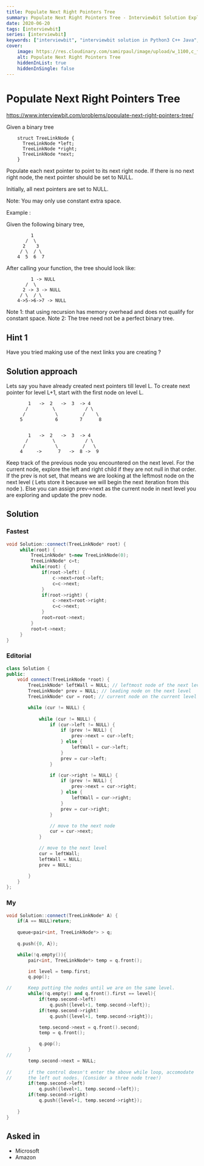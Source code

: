 ```yaml
---
title: Populate Next Right Pointers Tree
summary: Populate Next Right Pointers Tree - Interviewbit Solution Explained
date: 2020-06-20
tags: [interviewbit]
series: [interviewbit]
keywords: ["interviewbit", "interviewbit solution in Python3 C++ Java", "Populate Next Right Pointers Tree Solution Explained"]
cover:
    image: https://res.cloudinary.com/samirpaul/image/upload/w_1100,c_fit,co_rgb:FFFFFF,l_text:Arial_75_bold:Populate Next Right Pointers Tree - Solution Explained/problem-solving.webp
    alt: Populate Next Right Pointers Tree
    hiddenInList: true
    hiddenInSingle: false
---
```


# Populate Next Right Pointers Tree

https://www.interviewbit.com/problems/populate-next-right-pointers-tree/

Given a binary tree
```
    struct TreeLinkNode {
      TreeLinkNode *left;
      TreeLinkNode *right;
      TreeLinkNode *next;
    }
```

Populate each next pointer to point to its next right node. If there is no next right node, the next pointer should be set to NULL.

Initially, all next pointers are set to NULL.

Note:
You may only use constant extra space.

Example :

Given the following binary tree,
```
         1
       /  \
      2    3
     / \  / \
    4  5  6  7
```
After calling your function, the tree should look like:
```
         1 -> NULL
       /  \
      2 -> 3 -> NULL
     / \  / \
    4->5->6->7 -> NULL
```
Note 1: that using recursion has memory overhead and does not qualify for constant space.
Note 2: The tree need not be a perfect binary tree. 

## Hint 1

Have you tried making use of the next links you are creating ?

## Solution approach

Lets say you have already created next pointers till level L. To create next pointer for level L+1, start with the first node on level L.
```
        1   ->  2   ->  3  -> 4
       /         \           / \
      /           \         /    \ 
     5            6        7      8 
        

        1   ->  2   ->  3  -> 4
       /         \           / \
      /           \         /   \ 
     4     ->      7   ->  8 ->  9 
```
Keep track of the previous node you encountered on the next level. For the current node, explore the left and right child if they are not null in that order. If the prev is not set, that means we are looking at the leftmost node on the next level ( Lets store it because we will begin the next iteration from this node ). Else you can assign prev->next as the current node in next level you are exploring and update the prev node.


## Solution

### Fastest

```cpp
void Solution::connect(TreeLinkNode* root) {
     while(root) {
         TreeLinkNode* t=new TreeLinkNode(0);
         TreeLinkNode* c=t;
         while(root) {
             if(root->left) {
                 c->next=root->left;
                 c=c->next;
             }
             if(root->right) {
                 c->next=root->right;
                 c=c->next;
             }
             root=root->next;
         }
         root=t->next;
     }
}
```

### Editorial

```cpp
class Solution {
public:
    void connect(TreeLinkNode *root) {
        TreeLinkNode* leftWall = NULL; // leftmost node of the next level.
        TreeLinkNode* prev = NULL; // leading node on the next level
        TreeLinkNode* cur = root; // current node on the current level

        while (cur != NULL) {
            
            while (cur != NULL) {
                if (cur->left != NULL) {
                    if (prev != NULL) {
                        prev->next = cur->left;
                    } else {
                        leftWall = cur->left;
                    }
                    prev = cur->left;
                }

                if (cur->right != NULL) {
                    if (prev != NULL) {
                        prev->next = cur->right;
                    } else {
                        leftWall = cur->right;
                    }
                    prev = cur->right;
                }

                // move to the next node
                cur = cur->next;
            }

            // move to the next level
            cur = leftWall;
            leftWall = NULL;
            prev = NULL;

        }
    }
};
```

### My


```cpp
void Solution::connect(TreeLinkNode* A) {
    if(A == NULL)return;
    
    queue<pair<int, TreeLinkNode*> > q;
    
    q.push({0, A});

    while(!q.empty()){
        pair<int, TreeLinkNode*> temp = q.front();

        int level = temp.first;
        q.pop();

//      Keep putting the nodes until we are on the same level.
        while(!q.empty() and q.front().first == level){
            if(temp.second->left)
                q.push({level+1, temp.second->left});
            if(temp.second->right)
                q.push({level+1, temp.second->right});

            temp.second->next = q.front().second;
            temp = q.front();

            q.pop();
        }
//      
        temp.second->next = NULL;
        
//      if the control doesn't enter the above while loop, accomodate
//      the left out nodes. (Consider a three node tree!)
        if(temp.second->left)
            q.push({level+1, temp.second->left});
        if(temp.second->right)
            q.push({level+1, temp.second->right});
        
    }
}
```

## Asked in

* Microsoft
* Amazon

